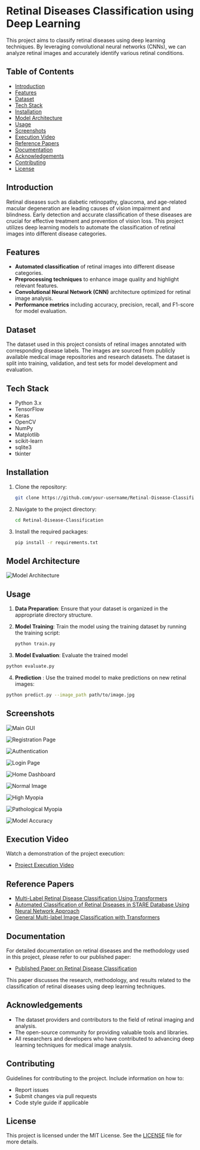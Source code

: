 
# Retinal Diseases Classification using Deep Learning
 
This project aims to classify retinal diseases using deep learning techniques. By leveraging convolutional neural networks (CNNs), we can analyze retinal images and accurately identify various retinal conditions.
 

## Table of Contents

- [Introduction](#introduction)
- [Features](#features)
- [Dataset](#dataset)
- [Tech Stack](#techStack)
- [Installation](#installation)
- [Model Architecture](#model-architecture)
- [Usage](#usage)
- [Screenshots](#screenshots)
- [Execution Video](#executionVideo)
- [Reference Papers](#referencePapers)
- [Documentation](#documentation)
- [Acknowledgements](#acknowledgements)
- [Contributing](#contributing)
- [License](#license)

## Introduction

Retinal diseases such as diabetic retinopathy, glaucoma, and age-related macular degeneration are leading causes of vision impairment and blindness. Early detection and accurate classification of these diseases are crucial for effective treatment and prevention of vision loss. This project utilizes deep learning models to automate the classification of retinal images into different disease categories.


## Features

- **Automated classification** of retinal images into different disease categories.
- **Preprocessing techniques** to enhance image quality and highlight relevant features.
- **Convolutional Neural Network (CNN)** architecture optimized for retinal image analysis.
- **Performance metrics** including accuracy, precision, recall, and F1-score for model evaluation.


## Dataset

The dataset used in this project consists of retinal images annotated with corresponding disease labels. The images are sourced from publicly available medical image repositories and research datasets. The dataset is split into training, validation, and test sets for model development and evaluation.

## Tech Stack

- Python 3.x
- TensorFlow
- Keras
- OpenCV
- NumPy
- Matplotlib
- scikit-learn
- sqlite3
- tkinter
## Installation

1. Clone the repository:
    ```sh
    git clone https://github.com/your-username/Retinal-Disease-Classification.git
    ```
2. Navigate to the project directory:
    ```sh
    cd Retinal-Disease-Classification
    ```
3. Install the required packages:
    ```sh
    pip install -r requirements.txt
    ```

## Model Architecture

![Model Architecture](https://drive.google.com/uc?id=1etA3__6MJ4GaZYuqvAWYoipCPmBPsRNx "Model Architecture")

## Usage

1. **Data Preparation**: Ensure that your dataset is organized in the appropriate directory structure.

2. **Model Training**: Train the model using the training dataset by running the training script:
    ```sh
    python train.py
    ```
3. **Model Evaluation**: Evaluate the trained model
```sh
python evaluate.py
 ```

4.  **Prediction** : Use the trained model to make predictions on new retinal images:

```sh
python predict.py --image_path path/to/image.jpg
```
## Screenshots

![Main GUI](https://drive.google.com/uc?id=1JAHr6-NtJRCPP4ibxVso1dtZeUPy_ouc "Main GUI")

![Registration Page](https://drive.google.com/uc?id=1cRNYV8MwElizX3CfTt3XImM1o2w0oe6w "Registration Page")

![Authentication](https://drive.google.com/uc?id=1IIND5XUgSUtkq7dq1cMHo85u6azH1B-K "Authentication")

![Login Page](https://drive.google.com/uc?id=173Xc9mNFG_py_pXMdLjOS8ltAJQBO3qV "Login Page")

![Home Dashboard](https://drive.google.com/uc?id=1ua6RoT5i_WV0niF2fNM4vzb_51q_tuSr "Home Dashboard")

![Normal Image](https://drive.google.com/uc?id=1DfLijB8epuc1GtVNXHW4m3lWzlA1IwtS "Normal Image")

![High Myopia](https://drive.google.com/uc?id=1a_KQ9sDNVLkrS4liyj5flG42SBhIPFo7 "High Myopia")

![Pathological Myopia](https://drive.google.com/uc?id=1cxN7kcksvwxd2cDyECc9Phe9jtAdoUmV "Pathological Myopia")

![Model Accuracy](https://drive.google.com/uc?id=1C_XGZ2z5D4lX40WuZHwvkShZlwK9paCH "Model Accuracy")


## Execution Video

Watch a demonstration of the project execution:
- [Project Execution Video](https://drive.google.com/file/d/1FkRnN6I8BO9MM8KPGdHopTUTICax7aUh/view?usp=sharing)

## Reference Papers

- [Multi-Label Retinal Disease Classification Using Transformers](https://drive.google.com/file/d/17Gy65W0qZaicrA9_o6XcK0g1M5TUFLZL/view?usp=sharing)
- [Automated Classification of Retinal Diseases in STARE Database Using Neural Network Approach](https://drive.google.com/file/d/1V4JbTkvv1Q1ko_U94vnhqlMMmb0XrPrY/view?usp=sharing)
- [General Multi-label Image Classification with Transformers](https://drive.google.com/file/d/10sEdOTCf0t3yU79SBp7sWGUT8WFhILhm/view?usp=drive_link)
## Documentation

For detailed documentation on retinal diseases and the methodology used in this project, please refer to our published paper:

- [Published Paper on Retinal Disease Classification](https://drive.google.com/file/d/1R4G2zCliynYsNzGiDj2f2YEr4lQRUvTD/view?usp=sharing)

This paper discusses the research, methodology, and results related to the classification of retinal diseases using deep learning techniques.

## Acknowledgements

- The dataset providers and contributors to the field of retinal imaging and analysis.
- The open-source community for providing valuable tools and libraries.
- All researchers and developers who have contributed to advancing deep learning techniques for medical image analysis.





## Contributing

Guidelines for contributing to the project. Include information on how to:
- Report issues
- Submit changes via pull requests
- Code style guide if applicable


## License

This project is licensed under the MIT License. See the [LICENSE](https://github.com/Umakant13/Retinal-Disease-Classification-using-Deep-Learning/blob/main/LICENSE) file for more details.



